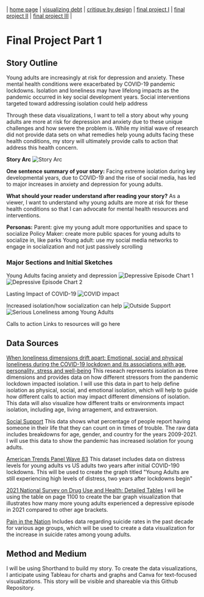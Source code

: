| [home page](https://cmustudent.github.io/tswd-portfolio-templates/) | [visualizing debt](visualizing-government-debt) | [critique by design](critique-by-design) | [final project I](final-project-part-one) | [final project II](final-project-part-two) | [final project III](final-project-part-three) |

# Final Project Part 1 

## Story Outline
Young adults are increasingly at risk for depression and anxiety. These mental health conditions were exacerbated by COVID-19 pandemic lockdowns. Isolation and loneliness may have lifelong impacts as the pandemic occurred in key social development years. Social interventions targeted toward addressing isolation could help address 

Through these data visualizations, I want to tell a story about why young adults are more at risk for depression and anxiety due to these unique challenges and how severe the problem is. While my initial wave of research did not provide data sets on what remedies help young adults facing these health conditions, my story will ultimately provide calls to action that address this health concern. 

**Story Arc**
![Story Arc](story-arc.jpeg)

**One sentence summary of your story:**
Facing extreme isolation during key developmental years, due to COVID-19 and the rise of social media, has led to major increases in anxiety and depression for young adults. 

**What should your reader understand after reading your story?**
As a viewer, I want to understand why young adults are more at risk for these health conditions so that I can advocate for mental health resources and interventions.

**Personas:** 
Parent: give my young adult more opportunities and space to socialize
Policy Maker: create more public spaces for young adults to socialize in, like parks
Young adult: use my social media networks to engage in socialization and not just passively scrolling

### Major Sections and Initial Sketches

Young Adults facing anxiety and depression
![Depressive Episode Chart 1](./depressive-episode-2.jpeg)
![Depressive Episode Chart 2](./depressive-episode.jpeg)

Lasting Impact of COVID-19
![COVID impact](covid.jpeg)

Increased isolation/how socialization can help
![Outside Support](support.jpeg)
![Serious Loneliness among Young Adults](serious-loneliness.jpeg)

Calls to action
Links to resources will go here

## Data Sources
[When loneliness dimensions drift apart: Emotional, social and physical loneliness during the COVID-19 lockdown and its associations with age, personality, stress and well-being](https://onlinelibrary-wiley-com.cmu.idm.oclc.org/doi/full/10.1002/ijop.12772) This reseach represents isolation as three dimensions and provides data on how different stressors from the pandemic lockdown impacted isolation. I will use this data in part to help define isolation as physical, social, and emotional isolation, which will help to guide how different calls to action may impact different dimensions of isolation. This data will also visualize how different traits or environments impact isolation, including age, living arragement, and extraversion. 

[Social Support](https://data.oecd.org/healthrisk/social-support.htm) This data shows what percentage of people report having someone in their life that they can count on in times of trouble. The raw data includes breakdowns for age, gender, and country for the years 2009-2021. I will use this data to show the pandemic has increased isolation for young adults. 

[American Trends Panel Wave 83](https://www.pewresearch.org/science/dataset/american-trends-panel-wave-83/) This dataset includes data on distress levels for young adults vs US adults two years after initial COVID-190 lockdowns. This will be used to create the graph titled "Young Adults are still experiencing high levels of distress, two years after lockdowns begin"

[2021 National Survey on Drug Use and Health: Detailed Tables](https://www.samhsa.gov/data/sites/default/files/reports/rpt39441/NSDUHDetailedTabs2021/NSDUHDetailedTabs2021/NSDUHDetailedTabs2021.pdf) I will be using the table on page 1100 to create the bar graph visualization that illustrates how many more young adults experienced a depressive episode in 2021 compared to other age brackets.

[Pain in the Nation](https://www.tfah.org/wp-content/uploads/2022/05/TFAH_2022_PainIntheNation_Fnl.pdf) Includes data regarding suicide rates in the past decade for various age groups, which will be used to create a data visualization for the increase in suicide rates among young adults.

## Method and Medium

I will be using Shorthand to build my story. To create the data visualizations, I anticipate using Tableau for charts and graphs and Canva for text-focused visualizations. This story will be visible and shareable via this Github Repository.